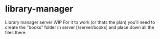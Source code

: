 # library-manager
Library manager server
WIP
For it to work (or thats the plan) you'll need to create the "books" folder in server [/server/books] and place down all the files there.